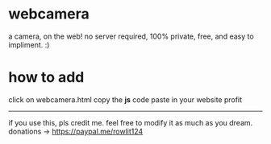 # webcamera
a camera, on the web! no server required, 100% private, free, and easy to impliment. :)

# how to add
click on webcamera.html
copy the **js** code
paste in your website
profit

-------------------------------------

if you use this, pls credit me. feel free to modify it as much as you dream. 
donations -> https://paypal.me/rowlit124
